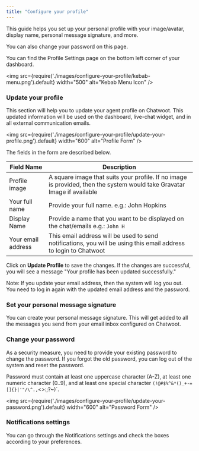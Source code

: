 ```yaml
---
title: "Configure your profile"
---
```


This guide helps you set up your personal profile with your image/avatar, display name, personal message signature, and more.

You can also change your password on this page.

You can find the Profile Settings page on the bottom left corner of your dashboard.

<img src={require('./images/configure-your-profile/kebab-menu.png').default} width="500" alt="Kebab Menu Icon" />

### Update your profile

This section will help you to update your agent profile on Chatwoot. This updated information will be used on the dashboard, live-chat widget, and in all external communication emails.

<img src={require('./images/configure-your-profile/update-your-profile.png').default} width="600" alt="Profile Form" />

The fields in the form are described below.

| Field Name         | Description                                                                                                             |
| ------------------ | ----------------------------------------------------------------------------------------------------------------------- |
| Profile image      | A square image that suits your profile. If no image is provided, then the system would take Gravatar Image if available |
| Your full name     | Provide your full name. e.g.: John Hopkins                                                                              |
| Display Name       | Provide a name that you want to be displayed on the chat/emails e.g.: `John H`                                          |
| Your email address | This email address will be used to send notifications, you will be using this email address to login to Chatwoot        |

Click on **Update Profile** to save the changes. If the changes are successful, you will see a message "Your profile has been updated successfully."

Note: If you update your email address, then the system will log you out. You need to log in again with the updated email address and the password.

### Set your personal message signature

You can create your personal message signature. This will get added to all the messages you send from your email inbox configured on Chatwoot.

### Change your password

As a security measure, you need to provide your existing password to change the password. If you forgot the old password, you can log out of the system and reset the password.

Password must contain at least one uppercase character (A-Z), at least one numeric character (0..9), and at least one special character `(!@#$%^&*()_+-=[]{}|'"/\^.,`\<\>:;?~)`.

<img src={require('./images/configure-your-profile/update-your-password.png').default} width="600" alt="Password Form" />

### Notifications settings

You can go through the Notifications settings and check the boxes according to your preferences.
